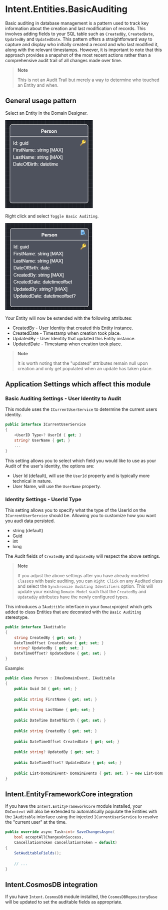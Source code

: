 # Intent.Entities.BasicAuditing

Basic auditing in database management is a pattern used to track key information about the creation and last modification of records. This involves adding fields to your SQL table such as `CreatedBy`, `CreatedDate`, `UpdatedBy` and `UpdatedDate`. This pattern offers a straightforward way to capture and display who initially created a record and who last modified it, along with the relevant timestamps. However, it is important to note that this approach provides a snapshot of the most recent actions rather than a comprehensive audit trail of all changes made over time.

> **Note**
>
> This is not an Audit Trail but merely a way to determine who touched an Entity and when.

## General usage pattern

Select an Entity in the Domain Designer.

![Domain Entity without Basic Auditing](docs/images/person-without-auditing.png)

Right click and select `Toggle Basic Auditing`.

![Domain Entity with Basic Auditing](docs/images/person-with-auditing.png)

Your Entity will now be extended with the following attributes:

* CreatedBy - User Identity that created this Entity instance.
* CreatedDate - Timestamp when creation took place.
* UpdatedBy - User Identity that updated this Entity instance.
* UpdatedDate - Timestamp when creation took place.

> **Note**
>
> It is worth noting that the "updated" attributes remain null upon creation and only get populated when an update has taken place.

## Application Settings which affect this module

### Basic Auditing Settings - User Identity to Audit

This module uses the `ICurrentUserService` to determine the current users identity.

```csharp
public interface ICurrentUserService
{
    <UserID Type>? UserId { get; }
    string? UserName { get; }
    ...
}
```

This setting allows you to select which field you would like to use as your Audit of the user's identity, the options are:

* User Id (default), will use the `UserId` property and is typically more technical in nature.
* User Name, will use the `UserName` property.

### Identity Settings - UserId Type

This setting allows you to specify what the type of the UserId on the `ICurrentUserService` should be. Allowing you to customize how you want you audi data persisted.

* string (default)
* Guid
* int
* long

The Audit fields of `CreatedBy` and `UpdatedBy` will respect the above settings.

> **Note**
>
> If you adjust the above settings after you have already modeled `Class`es with basic auditing, you can `Right Click` on any Audited class and select the `Synchronize Auditing Identifiers` option. This will update your existing `Domain Model` such that the `CreatedBy` and `UpdatedBy` attributes have the newly configured types.

This introduces a `IAuditible` interface in your `Domain`project which gets added to class Entities that are decorated with the `Basic Auditing` stereotype.

```csharp
public interface IAuditable
{
    string CreatedBy { get; set; }
    DateTimeOffset CreatedDate { get; set; }
    string? UpdatedBy { get; set; }
    DateTimeOffset? UpdatedDate { get; set; }
}
```

Example:

```csharp
public class Person : IHasDomainEvent, IAuditable
{
    public Guid Id { get; set; }

    public string FirstName { get; set; }
    
    public string LastName { get; set; }
    
    public DateTime DateOfBirth { get; set; }

    public string CreatedBy { get; set; }

    public DateTimeOffset CreatedDate { get; set; }

    public string? UpdatedBy { get; set; }

    public DateTimeOffset? UpdatedDate { get; set; }

    public List<DomainEvent> DomainEvents { get; set; } = new List<DomainEvent>();
}
```

## Intent.EntityFrameworkCore integration

If you have the `Intent.EntityFrameworkCore` module installed, your `DbContext` will also be extended to automatically populate the Entities with the `IAuditable` interface using the injected `ICurrentUserService` to resolve the "current user" at the time.  

```csharp
public override async Task<int> SaveChangesAsync(
    bool acceptAllChangesOnSuccess,
    CancellationToken cancellationToken = default)
{
    SetAuditableFields();
    
    // ...
}
```

## Intent.CosmosDB integration

If you have `Intent.CosmosDB` module installed, the `CosmosDBRepositoryBase` will be updated to set the auditable fields as appropriate.
